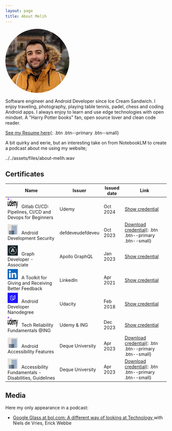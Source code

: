```yaml
---
layout: page
title: About Melih
---
```

<img src="assets/images/profile.jpeg" class="align-right" style="border-radius: 50%;" width="200" height="200"  alt="profile-pic">

Software engineer and Android Developer since Ice Cream Sandwich. I enjoy traveling, photography, playing table tennis, padel, chess and coding Android apps. I always enjoy to learn and use edge technologies with open mindset. A "Harry Potter books" fan, open source lover and clean code reader.

[See my Resume here](/assets/files/MelihGultekinCV.pdf){: .btn .btn--primary .btn--small}

A bit quirky and eerie, but an interesting take on from NotebookLM to create a podcast about me using my website;

../../assets/files/about-melih.wav

## Certificates

| Name                                                                                                                                           | Issuer           | Issued date  | Link                                                                                                                                                                                    |
|------------------------------------------------------------------------------------------------------------------------------------------------|------------------|--------------|-----------------------------------------------------------------------------------------------------------------------------------------------------------------------------------------|
| <img src="/assets/images/udemy-wordmark-1.svg" width="32px" height="32px">&nbsp;&nbsp; Gitlab CI/CD: Pipelines, CI/CD and Devops for Beginners | Udemy            | Oct 2024     | [Show credential](https://www.udemy.com/certificate/UC-5784ac81-d257-4799-99f9-4fd535328328/)                                                                                           |
| <img src="/assets/images/unknown-company.png" width="32px" height="32px">&nbsp;&nbsp; Android Development Security                             | defdeveudefdeveu | Oct 2023     | [Download credential](/assets/files/defdev-certificate.2309i.android-blue.exam.axj42k-879c.melih-gultekin.pdf){: .btn .btn--primary .btn--small}                                        |
| <img src="/assets/images/apollo_graphql_logo.jpeg" width="32px" height="32px">&nbsp;&nbsp; Graph Developer - Associate                         | Apollo GraphQL   | Jan 2023     | [Show credential](https://www.apollographql.com/tutorials/certifications/a924e48b-a9c7-48d7-b68c-455dd2253043)                                                                          |
| <img src="/assets/images/linkedin_logo.jpeg" width="32px" height="32px">&nbsp;&nbsp; A Toolkit for Giving and Receiving Better Feedback        | LinkedIn         | Apr 2021     | [Show credential](https://www.linkedin.com/learning/certificates/120e696d804e90dfbae36aca80c4c02529e2a6d62a221e83aa6e1355e492d298?trk=backfilled_certificate)                           |
| <img src="/assets/images/udacity_logo.jpeg" width="32px" height="32px">&nbsp;&nbsp; Android Developer Nanodegree                               | Udacity          | Feb 2018     | [Show credential](https://www.udacity.com/certificate/GLPTTHRH)                                                                                                                         |
| <img src="/assets/images/udemy-wordmark-1.svg" width="32px" height="32px">&nbsp;&nbsp; Tech Reliability Fundamentals @ING                      | Udemy & ING      | Dec 2023     | [Show credential](https://www.udemy.com/certificate/UC-292cb2f7-3de1-4970-b664-77fd5f95389e/)                                                                                           |
| <img src="/assets/images/unknown-company.png" width="32px" height="32px">&nbsp;&nbsp; Android Accessibility Features                           | Deque University | Apr 2023     | [Download credential](/assets/files/Melih-Gultekin-Android-Accessibility-Features_Course-Completion-Certificate.pdf){: .btn .btn--primary .btn--small}                                  |
| <img src="/assets/images/unknown-company.png" width="32px" height="32px">&nbsp;&nbsp; Accessibility Fundamentals - Disabilities, Guidelines    | Deque University | Apr 2023     | [Download credential](/assets/files/Melih-Gultekin-Accessibility-Fundamentals---Disabilities,-Guidelines,-and-Laws_Course-Completion-Certificate.pdf){: .btn .btn--primary .btn--small} |

## Media

Here my only appearance in a podcast:

* [Google Glass at bol.com: A different way of looking at Technology
](https://techlab.bol.com/en/blog/google-glass-at-bol-com-a-different-way-of-looking-at-technology) with Niels de Vries, Erick Webbe
